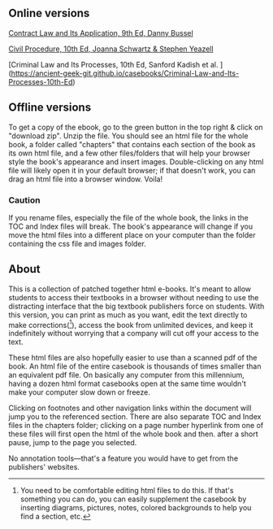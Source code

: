 ## Online versions
[Contract Law and Its Application, 9th Ed, Danny Bussel](https://ancient-geek-git.github.io/casebooks/Contract-Law-and-Its-Application-9th-Ed)

[Civil Procedure, 10th Ed, Joanna Schwartz & Stephen Yeazell](https://ancient-geek-git.github.io/casebooks/Civil-Procedure-10th-Ed)

[Criminal Law and Its Processes, 10th Ed, Sanford Kadish et al. ] (https://ancient-geek-git.github.io/casebooks/Criminal-Law-and-Its-Processes-10th-Ed)

## Offline versions

To get a copy of the ebook, go to the green button in the top right & click on "download zip". Unzip the file. You should see an html file for the whole book, a folder called "chapters" that contains each section of the book as its own html file, and a few other files/folders that will help your browser style the book's appearance and insert images.
Double-clicking on any html file will likely open it in your default browser; if that doesn't work, you can drag an html file into a browser window. Voila!

### Caution

If you rename files, especially the file of the whole book, the links in the TOC and Index files will break.
The book's appearance will change if you move the html files into a different place on your computer than the folder containing the css file and images folder.

## About

This is a  collection of patched together html e-books. It's meant to allow students to access their textbooks in a browser without needing to use the distracting interface that the big textbook publishers force on students. With this version, you can print as much as you want, edit the text directly to make corrections([^1]), access the book from unlimited devices, and keep it indefinitely without worrying that a company will cut off your access to the text.

These html files are also hopefully easier to use than a scanned pdf of the book. An html file of the entire casebook is thousands of times smaller than an equivalent pdf file. On basically any computer from this millennium, having a dozen html format casebooks open at the same time wouldn't make your computer slow down or freeze.

Clicking on footnotes and other navigation links within the document will jump you to the referenced section. There are also separate TOC and Index files in the chapters folder; clicking on a page number hyperlink from one of these files will first open the html of the whole book and then. after a short pause, jump to the page you selected.  

No annotation tools—that's a feature you would have to get from the publishers' websites.

[^1]:	You need to be comfortable editing html files to do this. If that's something you can do, you can easily supplement the casebook by inserting diagrams, pictures, notes, colored backgrounds to help you find a section, etc.
